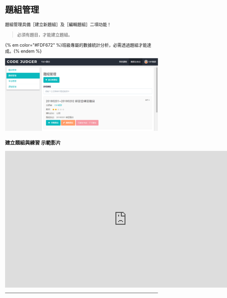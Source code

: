 # 題組管理 #

題組管理具備［建立新題組］及［編輯題組］二項功能！
> 必須有題目，才能建立題組。

{% em color="#FDF672" %}班級專屬的數據統計分析，必需透過題組才能達成。{% endem %}


![](/assets/cjmd02教師主控台-02-題組管理-01-建立新題組-04.png)

### 建立題組與練習 示範影片 ###
<iframe width="800" height="450" src="https://www.youtube.com/embed/fFzSY8ispCc" frameborder="0" allow="autoplay; encrypted-media" allowfullscreen></iframe>


---


